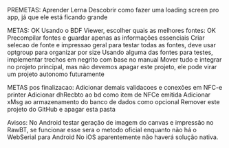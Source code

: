 PREMETAS:
    Aprender Lerna
    Descobrir como fazer uma loading screen pro app, já que ele está ficando grande

METAS:
OK  Usando o BDF Viewer, escolher quais as melhores fontes:
OK  Precompilar fontes e guardar apenas as informações essenciais
    Criar selecao de fonte e impressao geral para testar todas as fontes, deve usar optgroup para organizar por size
    Usando alguma das fontes para testes, implementar trechos em negrito com base no manual
    Mover tudo e integrar no projeto principal, mas não devemos apagar este projeto, ele pode virar um projeto autonomo futuramente

METAS pos finalizacao:
    Adicionar demais validacoes e conexões em NFC-e printer
    Adicionar dhRecbto ao bd como item de NFCe emitida
    Adicionar xMsg ao armazenamento do banco de dados como opcional
    Remover este projeto do GitHub e apagar esta pasta

Avisos:
  No Android testar geração de imagem do canvas e impressão no RawBT, se funcionar esse sera o metodo oficial enquanto não há o WebSerial para Android
  No iOS aparentemente não haverá solução nativa.

